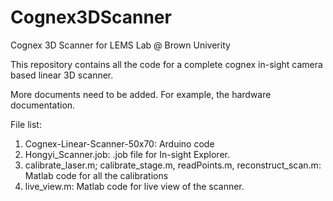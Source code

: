 # Cognex3DScanner
Cognex 3D Scanner for LEMS Lab @ Brown Univerity

This repository contains all the code for a complete cognex in-sight camera based linear 3D scanner. 

More documents need to be added. For example, the hardware documentation. 

File list:
1. Cognex-Linear-Scanner-50x70: Arduino code
2. Hongyi_Scanner.job: .job file for In-sight Explorer. 
3. calibrate_laser.m; calibrate_stage.m, readPoints.m, reconstruct_scan.m: Matlab code for all the calibrations
4. live_view.m: Matlab code for live view of the scanner. 
